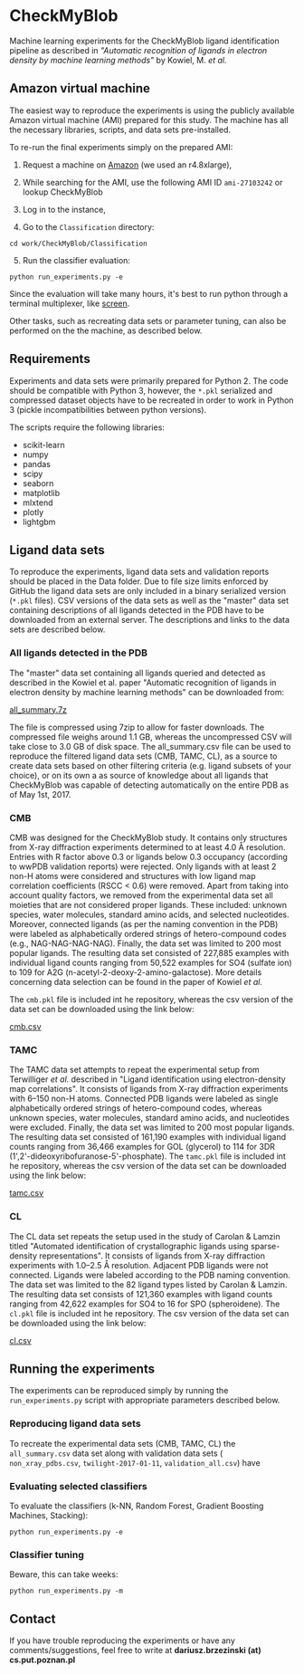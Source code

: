 # CheckMyBlob

Machine learning experiments for the CheckMyBlob ligand identification
pipeline as described in *"Automatic recognition of ligands in electron
density by machine learning methods"* by Kowiel, M. *et al.*

## Amazon virtual machine

The easiest way to reproduce the experiments is using the publicly
available Amazon virtual machine (AMI) prepared for this study. The
machine has all the necessary libraries, scripts, and data sets
pre-installed.

To re-run the final experiments simply on the prepared AMI:
1. Request a machine on [Amazon](https://aws.amazon.com/console/)
(we used an r4.8xlarge),
2. While searching for the AMI, use the following AMI ID
`ami-27103242` or lookup CheckMyBlob

3. Log in to the instance,
4. Go to the `Classification` directory:
```
cd work/CheckMyBlob/Classification
```
5. Run the classifier evaluation:
```
python run_experiments.py -e
```

Since the evaluation will take many hours, it's best to run python
through a terminal multiplexer, like
[screen](https://help.ubuntu.com/community/Screen).

Other tasks, such as recreating data sets or parameter tuning, can also
be performed on the the machine, as described below.

## Requirements

Experiments and data sets were primarily prepared for Python 2. The code
should be compatible with Python 3, however, the `*.pkl` serialized and
compressed dataset objects have to be recreated in order to work in
Python 3 (pickle incompatibilities between python versions).

The scripts require the following libraries:
- scikit-learn
- numpy
- pandas
- scipy
- seaborn
- matplotlib
- mlxtend
- plotly
- lightgbm

## Ligand data sets

To reproduce the experiments, ligand data sets and validation
reports should be placed in the Data folder. Due to file size limits
enforced by GitHub the ligand data sets are only included in a binary
serialized version (`*.pkl` files). CSV versions of the data sets as
 well as the "master" data set containing descriptions of all ligands
 detected in the PDB have to be downloaded from an external server.
 The descriptions and links to the data sets are described below.

### All ligands detected in the PDB

The "master" data set containing all ligands queried and detected as
described in the Kowiel et al. paper "Automatic recognition of ligands
in electron density by machine learning methods" can be downloaded from:

[all_summary.7z](https://onedrive.live.com/download?cid=389519B65EF435AE&resid=389519B65EF435AE%212377&authkey=AAlLFjYr9_ushHs)

The file is compressed using 7zip to allow for faster downloads. The
compressed file weighs around 1.1 GB, whereas the uncompressed CSV will
 take close to 3.0 GB of disk space. The all_summary.csv file can be
 used to reproduce the filtered ligand data sets (CMB, TAMC, CL),
 as a source to create data sets based on other filtering criteria
 (e.g. ligand subsets of your choice), or on its own a as source of
 knowledge about all ligands that CheckMyBlob was capable of detecting
 automatically on the entire PDB as of May 1st, 2017.

### CMB

CMB was designed for the CheckMyBlob study. It contains only structures
from X-ray diffraction experiments determined to at least 4.0 Å
resolution. Entries with R factor above 0.3 or
ligands below 0.3 occupancy (according to wwPDB validation reports)
were rejected. Only ligands with at least 2 non-H atoms were
considered and structures with low ligand
map correlation coefficients (RSCC < 0.6) were removed. Apart from
taking into account quality factors, we removed from the experimental
data set all moieties that are not considered proper ligands.
These included: unknown species, water molecules, standard amino acids,
and selected nucleotides. Moreover, connected ligands (as per the
naming convention in the PDB)
were labeled as alphabetically ordered strings of hetero-compound codes
(e.g., NAG-NAG-NAG-NAG). Finally, the data set was limited
to 200 most popular ligands. The resulting data set consisted of
227,885 examples with individual ligand counts ranging from
50,522 examples for SO4 (sulfate ion) to 109 for A2G
(n-acetyl-2-deoxy-2-amino-galactose). More details concerning data
selection can be found in the paper of Kowiel *et al.*


The `cmb.pkl` file is included int he repository, whereas the
csv version of the data set can be downloaded using the link below:

[cmb.csv](https://onedrive.live.com/download?cid=389519B65EF435AE&resid=389519B65EF435AE%212376&authkey=AHzE_pFDQnadMSM)

### TAMC

The TAMC data set attempts to repeat the experimental setup from
Terwilliger *et al.* described in "Ligand identification using
electron-density map correlations".
It consists of ligands from X-ray diffraction experiments with 6–150
non-H atoms. Connected PDB ligands were labeled as single
alphabetically ordered strings of hetero-compound codes, whereas
unknown species, water molecules, standard amino acids, and nucleotides
were excluded. Finally, the data set was limited to 200 most
popular ligands. The resulting data set consisted of 161,190
examples with individual ligand counts ranging from 36,466
examples for GOL (glycerol) to 114 for 3DR
(1',2'-dideoxyribofuranose-5'-phosphate).
The `tamc.pkl` file is included int he repository, whereas the
csv version of the data set can be downloaded using the link below:

[tamc.csv](https://onedrive.live.com/download?cid=389519B65EF435AE&resid=389519B65EF435AE%212375&authkey=ANxAHbmyw7zRVrc)

### CL

The CL data set repeats the setup used in the study of Carolan & Lamzin
titled "Automated identification of crystallographic ligands using
sparse-density representations".
It consists of ligands from X-ray diffraction experiments
with 1.0–2.5 Å resolution. Adjacent PDB ligands were not connected.
Ligands were labeled according to the PDB naming convention.
The data set was limited to the 82 ligand types listed by Carolan &
Lamzin. The resulting data set consists of 121,360 examples with
ligand counts ranging from 42,622 examples for SO4 to 16 for
SPO (spheroidene). The `cl.pkl` file is included int he repository. The
csv version of the data set can be downloaded using the link below:

[cl.csv](https://onedrive.live.com/download?cid=389519B65EF435AE&resid=389519B65EF435AE%212374&authkey=AAjWc9RVe7YP5V8)

## Running the experiments

The experiments can be reproduced simply by running the
`run_experiments.py` script with appropriate parameters described below.

### Reproducing ligand data sets

To recreate the experimental data sets (CMB, TAMC, CL) the
`all_summary.csv` data set along with validation data sets (
`non_xray_pdbs.csv`, `twilight-2017-01-11`, `validation_all.csv`) have

### Evaluating selected classifiers

To evaluate the classifiers (k-NN, Random Forest, Gradient Boosting
Machines, Stacking):
```
python run_experiments.py -e
```

### Classifier tuning

Beware, this can take weeks:
```
python run_experiments.py -m
```

## Contact

If you have trouble reproducing the experiments or have any
comments/suggestions, feel free to write at
**dariusz.brzezinski (at) cs.put.poznan.pl**